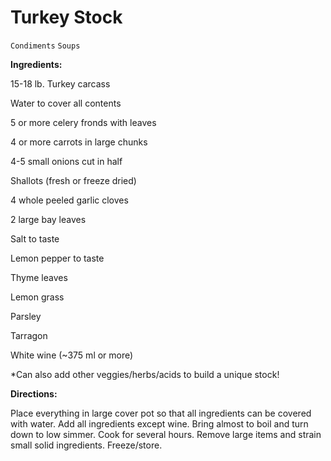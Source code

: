 # Turkey Stock

`Condiments` `Soups`

**Ingredients:**

15-18 lb. Turkey carcass 

Water to cover all contents

5 or more celery fronds with leaves

4 or more carrots in large chunks

4-5 small onions cut in half

Shallots (fresh or freeze dried)

4 whole peeled garlic cloves

2 large bay leaves

Salt to taste

Lemon pepper to taste

Thyme leaves

Lemon grass

Parsley

Tarragon

White wine (~375 ml or more)

*Can also add other veggies/herbs/acids to build a unique stock!

**Directions:**

Place everything in large cover pot so that all ingredients can be covered with water. Add all ingredients except wine. Bring almost to boil and turn down to low simmer. Cook for several hours. Remove large items and strain small solid ingredients. Freeze/store. 
